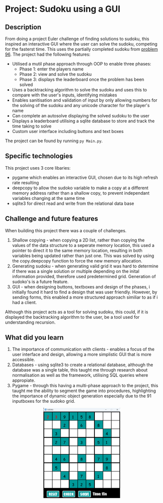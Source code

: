 # Project: Sudoku using a GUI

## Description

From doing a project Euler challenge of finding solutions to sudoku, this inspired an interactive GUI where the user can solve the sudoku, competing for the fasterst time. This uses the partially completed sudoku from [problem 96](https://projecteuler.net/problem=96). The project had the following features:
- Utilised a mutil phase approach through OOP to enable three phases:
    - Phase 1: enter the players name
    - Phase 2: view and solve the sudoku 
    - Phase 3: displays the leaderboard once the problem has been solved
- Uses a backtracking algorithm to solve the sudoku and uses this to compare with the user's inputs, identifying mistakes 
- Enables sanitisation and validation of input by only allowing numbers for the solving of the sudoku and any unicode character for the player's name
- Can complete an autosolve displaying the solved sudoku to the user 
- Displays a leaderboard utilising a sqlite database to store and track the time taking to solve 
- Custom user interface including buttons and text boxes

The project can be found by running `py Main.py`.

## Specific technologies
This project uses 3 core libaries:
- pygame which enables an interactive GUI, chosen due to its high refresh rate resulting 
- deepcopy to allow the sudoko variable to make a copy at a different memory address rather than a shallow copy, to prevent independant variables changing at the same time
- sqlite3 for direct read and write from the relational data base

## Challenge and future features
When building this project there was a couple of challenges.
1. Shallow copying - when copying a 2D list, rather than copying the values of the data structure to a seperate memory location, this used a pointer to direct it to the same memory location, resulting in both variables being updated rather than just one. This was solved by using the copy.deepcopy function to force the new memory allocation.
2. Generating sudoku - when generating valid grid it was hard to determine if there was a single solution or multiple depending on the inital information provided, therefore used predetermined grid. Generation of sudoko's is a future feature. 
3. GUI - when designing buttons, textboxes and design of the phases, i initially found it hard to find a design that was user friendly. However, by sending forms, this enabled a more structured approach similiar to as if i had a client.

Although this project acts as a tool for solving sudoku, this could, if it is displayed the backtracking algorithm to the user, be a tool used for understanding recursion.

## What did you learn
1. The importance of communication with clients - enables a focus of the user interface and design, allowing a more simplistic GUI that is more accessible.
2. Databases - using sqlite3 to create a relational database, although the database was a single table, this taught me through research about normalisation as well as the framework, utilising SQL queries where appropiate.
3. Pygame - through this having a multi-phase approach to the project, this taught me the ability to segment the game into procedures, highlighting the importance of dynamic object generation especially due to the 91 inputboxes for the sudoko grid.

<p align="center" width="100%">
    <img width="50%" src="Sudoko_GUI.png">
</p>
